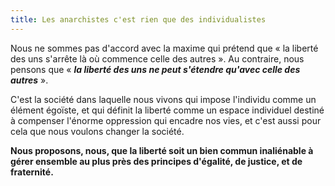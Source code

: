 ```yaml
---
title: Les anarchistes c'est rien que des individualistes
---
```


Nous ne sommes pas d'accord avec la maxime qui prétend que «&nbsp;la liberté des uns s'arrête là où commence celle des autres&nbsp;». Au contraire, nous pensons que «&nbsp;**_la liberté des uns ne peut s'étendre qu'avec celle des autres_**&nbsp;».

C'est la société dans laquelle nous vivons qui impose l'individu comme un élément égoïste, et qui définit la liberté comme un espace individuel destiné à compenser l'énorme oppression qui encadre nos vies, et c'est aussi pour cela que nous voulons changer la société.

**Nous proposons, nous, que la liberté soit un bien commun inaliénable à gérer ensemble au plus près des principes d'égalité, de justice, et de fraternité.**

